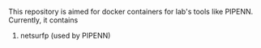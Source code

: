 This repository is aimed for docker containers for lab's tools like PIPENN.
Currently, it contains 
1) netsurfp (used by PIPENN)
